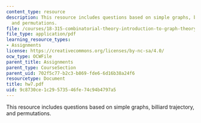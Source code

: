 ```yaml
---
content_type: resource
description: This resource includes questions based on simple graphs, billiard trajectory,
  and permutations.
file: /courses/18-315-combinatorial-theory-introduction-to-graph-theory-extremal-and-enumerative-combinatorics-spring-2005/9c8730ce1c29573546fe74c94b4797a5_hw7.pdf
file_type: application/pdf
learning_resource_types:
- Assignments
license: https://creativecommons.org/licenses/by-nc-sa/4.0/
ocw_type: OCWFile
parent_title: Assignments
parent_type: CourseSection
parent_uid: 702f5c77-b2c3-b869-fde6-6d16b38a24f6
resourcetype: Document
title: hw7.pdf
uid: 9c8730ce-1c29-5735-46fe-74c94b4797a5
---
```

This resource includes questions based on simple graphs, billiard trajectory, and permutations.